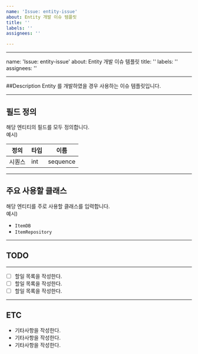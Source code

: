 ```yaml
---
name: 'Issue: entity-issue'
about: Entity 개발 이슈 템플릿
title: ''
labels: ''
assignees: ''

---
```


---
name: 'Issue: entity-issue'
about: Entity 개발 이슈 템플릿
title: ''
labels: ''
assignees: ''

---

##Description
Entity 를 개발하였을 경우 사용하는 이슈 템플릿입니다.

---

## 필드 정의
해당 엔티티의 필드를 모두 정의합니다.  
예시)

| 정의  | 타입  |이름 |
|-----|-----|--------|
| 시퀀스 | int | sequence |

---

## 주요 사용할 클래스
해당 엔티티를 주로 사용할 클래스를 입력합니다.   
예시)
 - ``ItemDB``
 - ``ItemRepository``

---

## TODO

---
- [ ]  할일 목록을 작성한다.
- [ ]  할일 목록을 작성한다.
- [ ]  할일 목록을 작성한다.

---

## ETC
* 기타사항을 작성한다.
* 기타사항을 작성한다.
* 기타사항을 작성한다.
